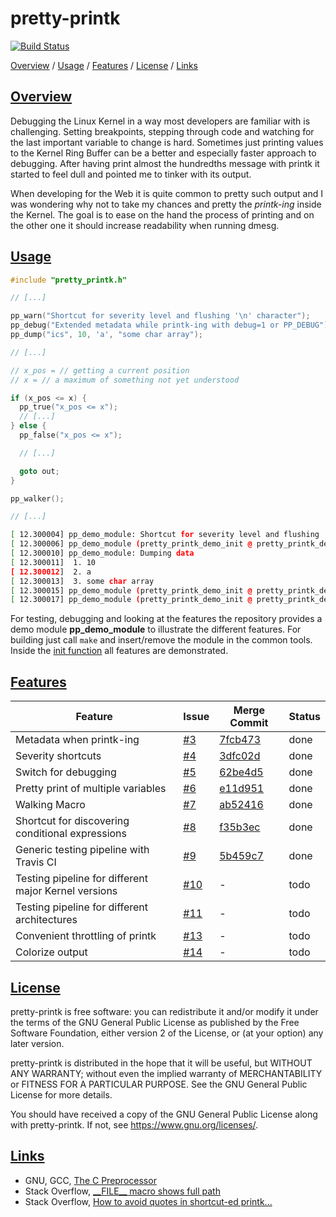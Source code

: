 # pretty-printk

[![Build Status](https://travis-ci.org/tpiekarski/pretty-printk.svg?branch=master)](https://travis-ci.org/tpiekarski/pretty-printk)

[Overview](#overview) / [Usage](#usage) / [Features](#features) / [License](#license) / [Links](#links)

## [Overview](#overview)

Debugging the Linux Kernel in a way most developers are familiar with is challenging. Setting breakpoints, stepping
through code and watching for the last important variable to change is hard. Sometimes just printing values to the
Kernel Ring Buffer can be a better and especially faster approach to debugging. After having print almost the
hundredths message with printk it started to feel dull and pointed me to tinker with its output.

When developing for the Web it is quite common to pretty such output and I was wondering why not to take my chances
and pretty the *printk-ing* inside the Kernel. The goal is to ease on the hand the process of printing and on the
other one it should increase readability when running dmesg.

## [Usage](#usage-testing-playing)

```c
#include "pretty_printk.h"

// [...]

pp_warn("Shortcut for severity level and flushing '\n' character");
pp_debug("Extended metadata while printk-ing with debug=1 or PP_DEBUG");
pp_dump("ics", 10, 'a', "some char array");

// [...]

// x_pos = // getting a current position
// x = // a maximum of something not yet understood

if (x_pos <= x) {
  pp_true("x_pos <= x");
  // [...]
} else {
  pp_false("x_pos <= x");

  // [...]

  goto out;
}

pp_walker();

// [...]
```

```sh
[ 12.300004] pp_demo_module: Shortcut for severity level and flushing '\n' character
[ 12.300006] pp_demo_module (pretty_printk_demo_init @ pretty_printk_demo.c, 61): Extended metadata while printk-ing with debug=1 or PP_DEBUG
[ 12.300010] pp_demo_module: Dumping data
[ 12.300011]  1. 10
[ 12.300012]  2. a
[ 12.300013]  3. some char array
[ 12.300015] pp_demo_module (pretty_printk_demo_init @ pretty_printk_demo.c, 72): x_pos <= x is true
[ 12.300017] pp_demo_module (pretty_printk_demo_init @ pretty_printk_demo.c, 79): It worked up to this line
```

For testing, debugging and looking at the features the repository provides a demo module **pp_demo_module** to illustrate
the different features. For building just call ```make``` and insert/remove the module in the common tools. Inside the
[init function](https://github.com/tpiekarski/pretty-printk/blob/master/pretty_printk_demo.c#L36) all features
are demonstrated.

## [Features](#features)

Feature|Issue|Merge Commit|Status
---|---|---|---
Metadata when printk-ing| [#3](https://github.com/tpiekarski/pretty-printk/issues/3) | [7fcb473](https://github.com/tpiekarski/pretty-printk/commit/7fcb4734ef52453069d364074a28a5c6273242f6) | done
Severity shortcuts| [#4](https://github.com/tpiekarski/pretty-printk/issues/4) | [3dfc02d](https://github.com/tpiekarski/pretty-printk/commit/3dfc02d468fdc9c401f3b24c3c3b9a15b3043bce) | done
Switch for debugging| [#5](https://github.com/tpiekarski/pretty-printk/issues/5) | [62be4d5](https://github.com/tpiekarski/pretty-printk/commit/62be4d5c13a6e5bb1de8cc8e2a8fc95c28b7cf53) | done
Pretty print of multiple variables| [#6](https://github.com/tpiekarski/pretty-printk/issues/6) | [e11d951](https://github.com/tpiekarski/pretty-printk/commit/e11d951551ff51835290e3465936acfade182025) | done
Walking Macro| [#7](https://github.com/tpiekarski/pretty-printk/issues/7) | [ab52416](https://github.com/tpiekarski/pretty-printk/commit/ab5241608e3c6915424e9311a4b499a843b20166) | done
Shortcut for discovering conditional expressions | [#8](https://github.com/tpiekarski/pretty-printk/issues/8) | [f35b3ec](https://github.com/tpiekarski/pretty-printk/commit/f35b3ecc198e4afcce8891d2052f293e5a4ce34e) | done
Generic testing pipeline with Travis CI | [#9](https://github.com/tpiekarski/pretty-printk/issues/9) | [5b459c7](https://github.com/tpiekarski/pretty-printk/commit/5b459c7db35563bf5f931c9322eb8a22fc1172f2) | done
Testing pipeline for different major Kernel versions | [#10](https://github.com/tpiekarski/pretty-printk/issues/10) | - | todo
Testing pipeline for different architectures | [#11](https://github.com/tpiekarski/pretty-printk/issues/11) | - | todo
Convenient throttling of printk | [#13](https://github.com/tpiekarski/pretty-printk/issues/13) | - | todo
Colorize output | [#14](https://github.com/tpiekarski/pretty-printk/issues/14) | - | todo

## [License](#license)

pretty-printk is free software: you can redistribute it and/or modify it under the terms of the GNU General Public
License as published by the Free Software Foundation, either version 2 of the License, or (at your option) any later
version.

pretty-printk is distributed in the hope that it will be useful, but WITHOUT ANY WARRANTY; without even the implied
warranty of MERCHANTABILITY or FITNESS FOR A PARTICULAR PURPOSE. See the GNU General Public License for more details.

You should have received a copy of the GNU General Public License along with pretty-printk.
If not, see [<https://www.gnu.org/licenses/>](https://www.gnu.org/licenses/).

## [Links](#links)

- GNU, GCC, [The C Preprocessor](https://gcc.gnu.org/onlinedocs/cpp/index.html#SEC_Contents)
- Stack Overflow, [\_\_FILE\_\_ macro shows full path](https://stackoverflow.com/questions/8487986/file-macro-shows-full-path)
- Stack Overflow, [How to avoid quotes in shortcut-ed printk...](https://stackoverflow.com/questions/61747599/how-to-avoid-quotes-in-shortcut-ed-printk-macros-inside-linux-kernel-mod)
